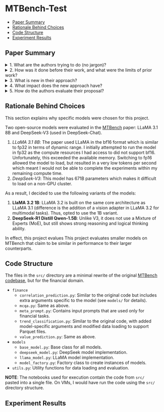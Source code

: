 # MTBench-Test

- [Paper Summary](#paper-summary)
- [Rationale Behind Choices](#rationale-behind-choices)
- [Code Structure](#code-structure)
- [Experiment Results](#experiment-results)


## Paper Summary

<details>
    <summary>1. What are the authors trying to do (no jargon)?</summary>
    A: The authors created a new test suite to benchmark how LLMs understand and reason when given both time‑series data (like stock prices or temperature readings) and the corresponding textual reports (financial news or weather summaries). They want to see if models can answer questions by jointly looking at numbers and words, rather than treating each separately. This is important as real-world events in text can influence these numerical trends and vice versa.
</details>

<details>
    <summary>2. How was it done before their work, and what were the limits of prior work?</summary>
    A: 
    <ul>
        <li>Many benchmarks focused only on numerical forecasting but ignored any accompanying text.</li>
        <li>Other datasets (e.g. FinanceBench, FinDABench) tested models on textual financial questions or news summarization without using the underlying numerical data.</li>
        <li> A few multimodal efforts paired text and numbers (e.g. Time‑MMD, ForecastBench), but they either had very limited time‑series length, few data points, or were designed only for simple forecasting, not deeperreasoning tasks like causal inference or QA.</li>
        <li>Existing benchmarks typically fixed the time‑series window and task complexity.</li>
    </ul>

</details>

<details>
    <summary>3. What is new in their approach?</summary>
    A: MTBench introduces a novel approach by comprising paired time-series and textual data across financial and weather domains:
    <ul>
        <li>Financial: Scraping over 200,000 financial news articles, curating a subset of 20,000 articles paired with corresponding stock price movements.</li>
        <li>Weather: Using data from 50 US airports, with historical temperature records from 2003-2020 from the GHCN-H dataset, aligned with the Storm Events Database.</li>
    </ul>
    Beyond forecasting, it introduces semantic trend analysis, technical indicator prediction (e.g. MACD values), and news‑driven QA. The temporal granularity varies, with short-term (1-day) and long-term (7-day) intervals.

</details>

<details>
    <summary>4. What impact does the new approach have?</summary>
    A: The paper suggests that suggests current AI models perform better when using both text and time-series data together. However, they face challenges such as struggling with long-term temporal dependencies, causal reasoning, and always assuming a mildly positive correlation between text and time-series data.  
</details>

<details>
    <summary>5. How do the authors evaluate their proposal? 
</summary>
    A: The authors run a suite of off-the-shelf LLMs measuring:
    <ul>
        <li><i>Forecasting</i>: MAE and MAPE of predicted vs. actual time‑series values, comparing TS‑only vs. TS + Text inputs.</li>
        <li><i>Trend Prediction</i>: Accuracy in assigning correct trend bins (e.g., "–2 % to +2 %"), comparing TS-only vs. TS + Text inputs.</li>
        <li><i>Techincal Indicator Prediction</i>: MSE of predicted vs. actual technical metrics like MACD, comparing TS-only vs. TS + Text inputs.</li>
        <li><i>News-driven QA</i>: Multiple‑choice accuracy and correlation prediction scores on questions that require linking textual claims to numeric evidence.</li>
    </ul>


</details>


## Rationale Behind Choices
This section explains why specific models were chosen for this project.

Two open-source models were evaluated in the [MTBench](https://arxiv.org/pdf/2503.16858) paper: LLaMA 3.1 8B and DeepSeek-V3 (used in DeepSeek-Chat).
1. _LLaMA 3.1 8B_: The paper used LLaMA in the bf16 format which is similar to fp32 in terms of dynamic range. I initially attempted to run the model in fp32 as the compute resources I had access to did not support bf16. Unfortunately, this exceeded the available memory. Switching to fp16 allowed the model to load, but resulted in a very low tokens per second which meant I would not be able to complete the experiments within my remaining compute time.
2. _DeepSeek-V3_: This model has 671B parameters which makes it difficult to load on a non-GPU cluster.


As a result, I decided to use the following variants of the models:
1. **LlaMA 3.2 1B**: LLaMA 3.2 is built on the same core architecture as LLaMA 3.1 (difference is the addition of a vision adapter in LLaMA 3.2 for multimodal tasks). Thus, opted to use the 1B variant.
2. **DeepSeek-R1 Distill Qwen-1.5B**: Unlike V3, it does not use a Mixture of Experts (MoE), but still shows strong reasoning and logical thinking ability.

In effect, this project evalues This project evaluates smaller models on MTBench that claim to be similar in performance to their larger counterparts.

## Code Structure
The files in the `src/` directory are a minimal rewrite of the original [MTBench codebase](https://github.com/Graph-and-Geometric-Learning/MTBench/tree/mainline), but for the financial domain.

- `finance`
    - `correlation_prediction.py`: Similar to the original code but includes extra arguments specific to the model (see `models/` for details).
    - `mcqa.py`: Same as above.
    - `meta_prompt.py`: Contains input prompts that are used only for financial tasks.
    - `trend_classification.py`: Similar to the original code, with added model-specific arguments and modified data loading to support Parquet files.
    - `value_prediction.py`: Same as above.
- `models`
    - `base_model.py`: Base class for all models.
    - `deepseek_model.py`: DeepSeek model implementation.
    - `llama_model.py`: LLaMA model implementation.
    - `model_factory.py`: Factory class to create instances of models.
- `utils.py`: Utility functions for data loading and evaluation.

**NOTE**: The notebooks used for execution contain the code from `src/` pasted into a single file. On VMs, I would have run the code using the `src/` directory structure.



## Experiment Results